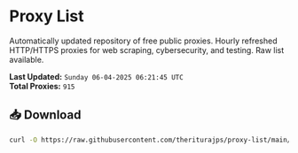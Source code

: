 # Proxy List

Automatically updated repository of free public proxies. Hourly refreshed HTTP/HTTPS proxies for web scraping, cybersecurity, and testing. Raw list available.

**Last Updated:** `Sunday 06-04-2025 06:21:45 UTC`  
**Total Proxies:** `915`

## 📥 Download
```bash
curl -O https://raw.githubusercontent.com/theriturajps/proxy-list/main/proxies.txt
